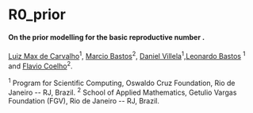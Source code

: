 # R0_prior
#### On the prior modelling for the basic reproductive number .
[Luiz Max de Carvalho](http://lmfcarvalho.org/about/)<sup>1</sup>, [Marcio Bastos](https://github.com/marciomacielbastos)<sup>2</sup>, [Daniel Villela](http://www.procc.fiocruz.br/Members/dvillela)<sup>1</sup>,[Leonardo Bastos](http://www.procc.fiocruz.br/Members/lsbastos) <sup>1</sup> and [Flavio Coelho](http://fccoelho.github.io/)<sup>2</sup>.

<sup>1</sup> Program for Scientific Computing, Oswaldo Cruz Foundation, Rio de Janeiro -- RJ, Brazil.
<sup>2</sup> School of Applied Mathematics, Getulio Vargas Foundation (FGV), Rio de Janeiro -- RJ, Brazil.
